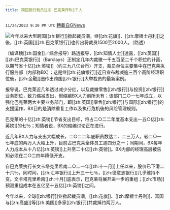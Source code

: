 ```yaml
---
title: 跨国银行裁员过冬 巴克莱传砍2千人
---
```

`11/24/2023 9:30 PM UTC` [轉載自GNews](https://gnews.org/articles/2034769)

![](https://img.ltn.com.tw/Upload/business/page/800/2023/11/25/109.jpg "")今年以来大型跨国[[zh:银行]]掀起裁员潮，继[[zh:花旗]]、[[zh:摩根士丹利]]之後，[[zh:英国]][[zh:巴克莱银行]]也传出将裁员1500至2000人。（路透）

〔编译魏[[zh:国金]]／综合报导〕路透报导，[[zh:知情人士]]透露，[[zh:英国]][[zh:巴克莱银行]]（Barclays）正制定几年内裁撤一千五百至二千个职位的计画，以期节省十亿[[zh:英镑]]（约三九八亿台币）开支，裁员单位主要集中在巴克莱执行服务部（内部称BX）；这是继[[zh:花旗银行]]近日宣布裁减逾三百个高阶经理职位後，[[zh:金融]]圈传出跨国[[zh:银行]]大举裁员的最新案例。

报导说，巴克莱近几年透过减少分红，以及裁撤零售[[zh:银行]]与投资[[zh:银行]]业务职位，致力缩减支出，但缩编BX人力前所未有；该部门二○一七年成立，以强化巴克莱两大主要业务部门，即[[zh:英国]]零售[[zh:银行]]与国际[[zh:银行]]的支援运作，BX目的是消除重复工作以及执行危机後的风险管理规则。

巴克莱的十亿[[zh:英镑]]节省支出目标，将占二○二二年度基本支出一五○亿[[zh:英镑]]的七％；知情者说，BX的缩编讨论正在进行。

近几年BX人力与支出大幅成长，二○二二年底职员数达二．二三万人，较二○一七年底的两万人大幅上升，目前占巴克莱全体员工逾四分之一；同期间，BX每年人力成本从十八亿[[zh:英镑]]上升至二十亿[[zh:英镑]]。BX内部的经理高层被告知必须在二○二四年降低开支。

自巴克莱执行长文卡塔克里希南二○二一年[[zh:十一月]]上任以来，股价已下滑二十六％，同时间，[[zh:汇丰银行]]上升三十七％，[[zh:德意志银行]]几乎维持不变。文卡塔克里希南[[zh:十月]]底表示，巴克莱将展开进一步的重组；[[zh:市场]]预测重组成本在五亿至十五亿[[zh:英镑]]之间。

今年以来，全球[[zh:银行]]业掀起裁员潮，[[zh:花旗]]、[[zh:摩根士丹利]]、富国与[[zh:高盛]]等[[zh:美国]]多家[[zh:银行]]共裁掉约两万人。
